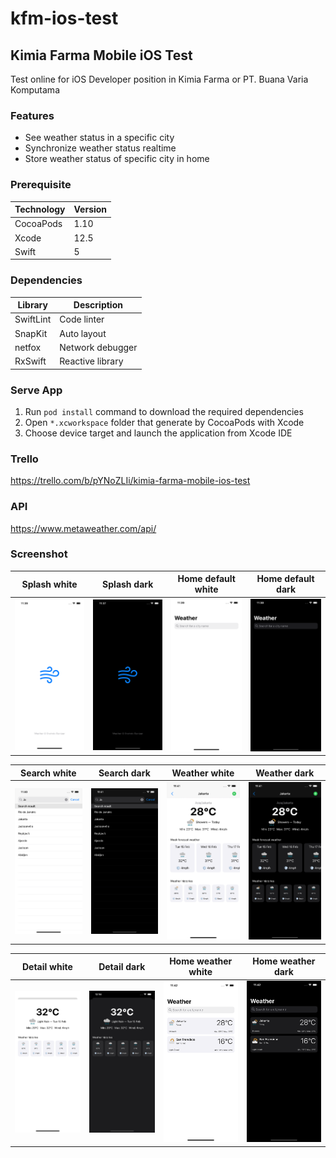 # kfm-ios-test

## Kimia Farma Mobile iOS Test

Test online for iOS Developer position in Kimia Farma or PT. Buana Varia Komputama

### Features

- See weather status in a specific city
- Synchronize weather status realtime
- Store weather status of specific city in home

### Prerequisite

Technology | Version
-- | --
CocoaPods | 1.10
Xcode | 12.5
Swift | 5

### Dependencies

Library | Description
-- | --
SwiftLint | Code linter
SnapKit | Auto layout
netfox | Network debugger
RxSwift | Reactive library

### Serve App

1. Run `pod install` command to download the required dependencies
2. Open `*.xcworkspace` folder that generate by CocoaPods with Xcode
3. Choose device target and launch the application from Xcode IDE

### Trello

https://trello.com/b/pYNoZLIi/kimia-farma-mobile-ios-test

### API

https://www.metaweather.com/api/

### Screenshot

Splash white | Splash dark | Home default white | Home default dark
-- | -- | -- | --
![](/screenshot/splash-white.png) | ![](/screenshot/splash-dark.png) | ![](/screenshot/home-empty-white.png) | ![](/screenshot/home-empty-dark.png)

Search white | Search dark | Weather white | Weather dark
-- | -- | -- | --
![](/screenshot/search-white.png) | ![](/screenshot/search-dark.png) | ![](/screenshot/weather-white.png) | ![](/screenshot/weather-dark.png)

Detail white | Detail dark | Home weather white | Home weather dark
-- | -- | -- | --
![](/screenshot/detail-white.png) | ![](/screenshot/detail-dark.png) | ![](/screenshot/home-data-white.png) | ![](/screenshot/home-data-dark.png)
